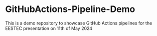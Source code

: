 # GitHubActions-Pipeline-Demo
This is a demo repository to showcase GitHub Actions pipelines for the EESTEC presentation on 11th of May 2024
